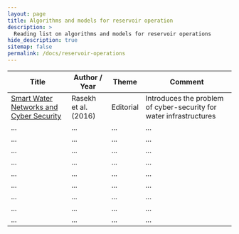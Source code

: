 ```yaml
---
layout: page
title: Algorithms and models for reservoir operation
description: >
  Reading list on algorithms and models for reservoir operations
hide_description: true
sitemap: false
permalink: /docs/reservoir-operations
---
```


| **Title** | **Author / Year** | **Theme** | **Comment** |
|-----------|-------------------|-----------|-------------|
| [Smart Water Networks and Cyber Security](https://ascelibrary.org/doi/10.1061/%28ASCE%29WR.1943-5452.0000646) | Rasekh et al. (2016) | Editorial | Introduces the problem of cyber-security for water infrastructures |
| ... | ... | ... | ... |
| ... | ... | ... | ... |
| ... | ... | ... | ... |
| ... | ... | ... | ... |
| ... | ... | ... | ... |
| ... | ... | ... | ... |
| ... | ... | ... | ... |
| ... | ... | ... | ... |
| ... | ... | ... | ... |
			
